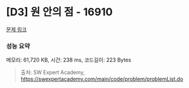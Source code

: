 # [D3] 원 안의 점 - 16910 

[문제 링크](https://swexpertacademy.com/main/code/problem/problemDetail.do?contestProbId=AYcllbDqUVgDFASR) 

### 성능 요약

메모리: 61,720 KB, 시간: 238 ms, 코드길이: 223 Bytes



> 출처: SW Expert Academy, https://swexpertacademy.com/main/code/problem/problemList.do